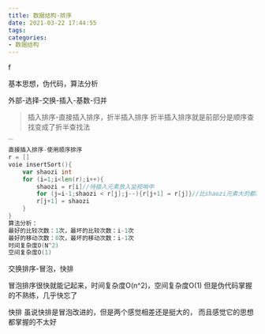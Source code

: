 ```yaml
---
title: 数据结构-排序
date: 2021-03-22 17:44:55
tags:
categories: 
- 数据结构
---
```


f

基本思想，伪代码，算法分析

外部-选择-交换-插入-基数-归并

> 插入排序-直接插入排序，折半插入排序
> 折半插入排序就是前部分是顺序查找变成了折半查找法

<img src="数据结构-排序/直接插入排序.jpg" alt="直接插入排序" style="zoom: 10%;" />

```go
直接插入排序-使用顺序排序
r = []
voie insertSort(){
	var shaozi int
	for (i=1;i<len(r);i++){
		shaozi = r[i]//待插入元素放入监视哨中
		for (j=i-1;shaozi < r[j];j--){r[j+1] = r[j]}//比shaozi元素大的都后退
		r[j+1] = shaozi
	}
}
算法分析：
最好的比较次数：1次，最坏的比较次数：i-1次     
最好的移动次数：0次，最坏的移动次数：i-1次
时间复杂度O(N^2)
空间复杂度O(1)
```

交换排序-冒泡，快排

冒泡排序很快就能记起来，时间复杂度O(n^2)，空间复杂度O(1)
但是伪代码掌握的不熟练，几乎快忘了

快排
虽说快排是冒泡改进的，但是两个感觉相差还是挺大的，
而且感觉它的思想都掌握的不太好